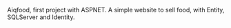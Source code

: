 Aiqfood, first project with ASPNET.
A simple website to sell food, with Entity, SQLServer and Identity.
